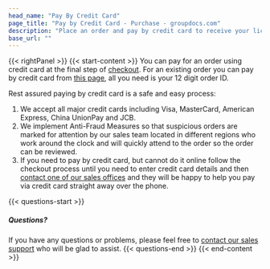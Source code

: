 ```yaml
---
head_name: "Pay By Credit Card"
page_title: "Pay by Credit Card - Purchase - groupdocs.com"
description: "Place an order and pay by credit card to receive your license file within minutes."
base_url: ""
---
```

{{< rightPanel >}}
{{< start-content >}}
You can pay for an order using credit card at the final step of [checkout](https://purchase.groupdocs.com/buy). For an existing order you can pay by credit card from [this page](https://purchase.groupdocs.com/orders), all you need is your 12 digit order ID.

Rest assured paying by credit card is a safe and easy process:

1. We accept all major credit cards including Visa, MasterCard, American Express, China UnionPay and JCB.
2. We implement Anti-Fraud Measures so that suspicious orders are marked for attention by our sales team located in different regions who work around the clock and will quickly attend to the order so the order can be reviewed.
3. If you need to pay by credit card, but cannot do it online follow the checkout process until you need to enter credit card details and then [contact one of our sales offices](https://about.groupdocs.com/contact/) and they will be happy to help you pay via credit card straight away over the phone.

{{< questions-start >}}
##### Questions?
If you have any questions or problems, please feel free to [contact our sales support](https://about.groupdocs.com/contact/) who will be glad to assist.
{{< questions-end >}}
{{< end-content >}}
